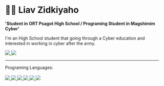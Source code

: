 # 👨‍💻 Liav Zidkiyaho 


**'Student in ORT Psagot High School / Programing Student in Magshimim Cyber'**

I'm an High School student that going through a Cyber education and interested in working in cyber after the army.

<p>
  <a href="https://www.instagram.com/liav.zidkiyaho/">
    <img src="https://img.shields.io/badge/Instagram-E4405F?style=for-the-badge&logo=instagram&logoColor=white">
  </a>
  <a href="https://twitter.com/LiavZidkiyaho">
    <img src="https://img.shields.io/badge/Twitter-1DA1F2?style=for-the-badge&logo=twitter&logoColor=white">
  </a>
</p>
<hr>
<p> Programing Languages: <br><br>
  <a href="#">
    <img src="https://img.shields.io/badge/C-00599C?style=for-the-badge&logo=c&logoColor=white">
  </a>
  <a href="#">
    <img src="https://img.shields.io/badge/C%23-239120?style=for-the-badge&logo=c-sharp&logoColor=white">
  </a>
  <a href="#">
    <img src="https://img.shields.io/badge/Python-FFD43B?style=for-the-badge&logo=python&logoColor=blue">
  </a>
  <a href="#">
    <img src="https://img.shields.io/badge/HTML5-E34F26?style=for-the-badge&logo=html5&logoColor=white">
  </a>
  <a href="#">
    <img src="https://img.shields.io/badge/CSS3-1572B6?style=for-the-badge&logo=css3&logoColor=white">
  </a>
  <a href="#">
    <img src="https://img.shields.io/badge/JavaScript-323330?style=for-the-badge&logo=javascript&logoColor=F7DF1E">
  </a>
</p>
